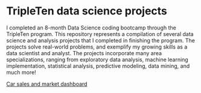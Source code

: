 # TripleTen data science projects
I completed an 8-month Data Science coding bootcamp through the TripleTen program. This repository represents a compilation of several data science and analysis projects that I completed in finishing the program. The
projects solve real-world problems, and exemplify my growing skills as a data scientist and analyst. The projects incorporate many area specializations, ranging from exploratory data analysis, machine learning implementation, 
statistical analysis, predictive modeling, data mining, and much more!

[Car sales and market dashboard](/car-advertisement)
